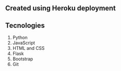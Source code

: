 ## Created using Heroku deployment
## Tecnologies 
1. Python 
2. JavaScript
3. HTML and CSS
5. Flask
6. Bootstrap
7. Git

